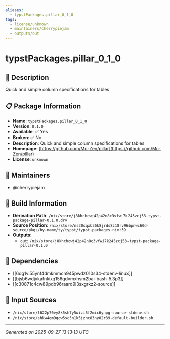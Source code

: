 ```yaml
---
aliases:
  - typstPackages.pillar_0_1_0
tags:
  - license/unknown
  - maintainers/cherrypiejam
  - outputs/out
---
```


# typstPackages.pillar_0_1_0

## 📝 Description

Quick and simple column specifications for tables

## 📋 Package Information

- **Name**: `typstPackages.pillar_0_1_0`
- **Version**: `0.1.0`
- **Available**: ✅ Yes
- **Broken**: ✅ No
- **Description**: Quick and simple column specifications for tables
- **Homepage**: [https://github.com/Mc-Zen/pillar](https://github.com/Mc-Zen/pillar)
- **License**: `unknown`
## 👥 Maintainers

- @cherrypiejam


## 🔧 Build Information

- **Derivation Path**: `/nix/store/j8khcbcwj42p42n8c3vfwi7k245zcj53-typst-package-pillar-0.1.0.drv`
- **Source Position**: `/nix/store/ns30sqxb36k8jrds8z18rv96bpnwc60d-source/pkgs/by-name/ty/typst/typst-packages.nix:39`
- **Outputs**:
  - `out`:  `/nix/store/j8khcbcwj42p42n8c3vfwi7k245zcj53-typst-package-pillar-0.1.0`

## 🔗 Dependencies

- [[6dg1vi55ynf4dmkmmcn945pwdz010s34-stdenv-linux]]
- [[bjsb6wdjykafnkixq156qdvmxhsm2bai-bash-5.3p3]]
- [[c30871c4cw89pdb96raard9i3sxgrkz2-source]]

## 📁 Input Sources

- `/nix/store/l622p70vy8k5sh7y5wizi5f2mic6ynpg-source-stdenv.sh`
- `/nix/store/shkw4qm9qcw5sc5n1k5jznc83ny02r39-default-builder.sh`

---
*Generated on 2025-09-27 13:13:13 UTC*
